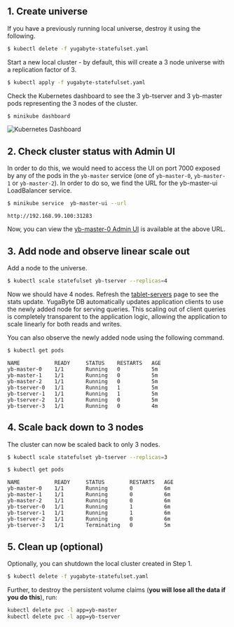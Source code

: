 <h2 id="kubernetes-create-universe">1. Create universe</h2>

If you have a previously running local universe, destroy it using the following.

```sh
$ kubectl delete -f yugabyte-statefulset.yaml
```

Start a new local cluster - by default, this will create a 3 node universe with a replication factor of 3.

```sh
$ kubectl apply -f yugabyte-statefulset.yaml
```

Check the Kubernetes dashboard to see the 3 yb-tserver and 3 yb-master pods representing the 3 nodes of the cluster.

```sh
$ minikube dashboard
```

![Kubernetes Dashboard](/images/ce/kubernetes-dashboard.png)

<h2 id="kubernetes-check-status">2. Check cluster status with Admin UI</h2>

In order to do this, we would need to access the UI on port 7000 exposed by any of the pods in the `yb-master` service (one of `yb-master-0`, `yb-master-1` or `yb-master-2`). In order to do so, we find the URL for the yb-master-ui LoadBalancer service.

```sh
$ minikube service  yb-master-ui --url
```

```
http://192.168.99.100:31283
```

Now, you can view the [yb-master-0 Admin UI](../../admin/yb-master/#admin-ui) is available at the above URL.


<h2 id="kubernetes-add-node-observe-scale">3. Add node and observe linear scale out</h2>

Add a node to the universe.

```sh
$ kubectl scale statefulset yb-tserver --replicas=4
```

Now we should have 4 nodes. Refresh the <a href='http://localhost:7000/tablet-servers' target="_blank">tablet-servers</a> page to see the stats update. YugaByte DB automatically updates application clients to use the newly added node for serving queries. This scaling out of client queries is completely transparent to the application logic, allowing the application to scale linearly for both reads and writes. 

You can also observe the newly added node using the following command.

```sh
$ kubectl get pods
```

```
NAME           READY     STATUS    RESTARTS   AGE
yb-master-0    1/1       Running   0          5m
yb-master-1    1/1       Running   0          5m
yb-master-2    1/1       Running   0          5m
yb-tserver-0   1/1       Running   1          5m
yb-tserver-1   1/1       Running   1          5m
yb-tserver-2   1/1       Running   0          5m
yb-tserver-3   1/1       Running   0          4m
```

<h2 id="kubernetes-scale-down">4. Scale back down to 3 nodes</h2>

The cluster can now be scaled back to only 3 nodes.

```sh
$ kubectl scale statefulset yb-tserver --replicas=3
```

```sh
$ kubectl get pods
```

```
NAME           READY     STATUS        RESTARTS   AGE
yb-master-0    1/1       Running       0          6m
yb-master-1    1/1       Running       0          6m
yb-master-2    1/1       Running       0          6m
yb-tserver-0   1/1       Running       1          6m
yb-tserver-1   1/1       Running       1          6m
yb-tserver-2   1/1       Running       0          6m
yb-tserver-3   1/1       Terminating   0          5m
```

<h2 id="kubernetes-clean-up">5. Clean up (optional)</h2>

Optionally, you can shutdown the local cluster created in Step 1.

```sh
$ kubectl delete -f yugabyte-statefulset.yaml
```

Further, to destroy the persistent volume claims (**you will lose all the data if you do this**), run:

```sh
kubectl delete pvc -l app=yb-master
kubectl delete pvc -l app=yb-tserver
```
